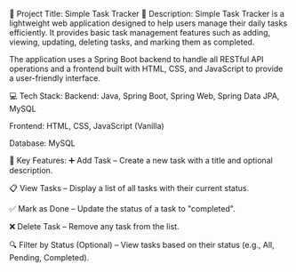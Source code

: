 📌 Project Title: Simple Task Tracker
🧾 Description:
Simple Task Tracker is a lightweight web application designed to help users manage their daily tasks efficiently. It provides basic task management features such as adding, viewing, updating, deleting tasks, and marking them as completed.

The application uses a Spring Boot backend to handle all RESTful API operations and a frontend built with HTML, CSS, and JavaScript to provide a user-friendly interface.

💻 Tech Stack:
Backend: Java, Spring Boot, Spring Web, Spring Data JPA, MySQL

Frontend: HTML, CSS, JavaScript (Vanilla)

Database: MySQL

🔧 Key Features:
➕ Add Task – Create a new task with a title and optional description.

📋 View Tasks – Display a list of all tasks with their current status.

✅ Mark as Done – Update the status of a task to "completed".

❌ Delete Task – Remove any task from the list.

🔍 Filter by Status (Optional) – View tasks based on their status (e.g., All, Pending, Completed).
